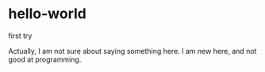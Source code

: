 # hello-world
first try

Actually, I am not sure about saying something here.
I am new here, and not good at programming.

